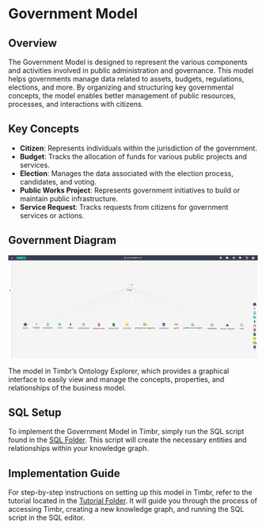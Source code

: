 # Government Model

## Overview
The Government Model is designed to represent the various components and activities involved in public administration and governance. This model helps governments manage data related to assets, budgets, regulations, elections, and more. By organizing and structuring key governmental concepts, the model enables better management of public resources, processes, and interactions with citizens.

## Key Concepts
- **Citizen**: Represents individuals within the jurisdiction of the government.
- **Budget**: Tracks the allocation of funds for various public projects and services.
- **Election**: Manages the data associated with the election process, candidates, and voting.
- **Public Works Project**: Represents government initiatives to build or maintain public infrastructure.
- **Service Request**: Tracks requests from citizens for government services or actions.

## Government Diagram

![Attached Image of Model](./model.png)

The model in Timbr’s Ontology Explorer, which provides a graphical interface to easily view and manage the concepts, properties, and relationships of the business model.

## SQL Setup
To implement the Government Model in Timbr, simply run the SQL script found in the [SQL Folder](./sql). This script will create the necessary entities and relationships within your knowledge graph.

## Implementation Guide
For step-by-step instructions on setting up this model in Timbr, refer to the tutorial located in the [Tutorial Folder](./tutorial). It will guide you through the process of accessing Timbr, creating a new knowledge graph, and running the SQL script in the SQL editor.
